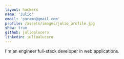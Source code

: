 ```yaml
---
layout: hackers
name: 'Julio'
email: 'poramo@gmail.com'
profile: /assets/images/julio_profile.jpg
show: true
github: julioalucero
linkedin: julioalucero
---
```

I'm an engineer full-stack developer in web applications.
